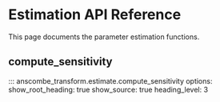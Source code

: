 # Estimation API Reference

This page documents the parameter estimation functions.

## compute_sensitivity

::: anscombe_transform.estimate.compute_sensitivity
    options:
      show_root_heading: true
      show_source: true
      heading_level: 3

